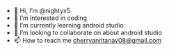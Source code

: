 - 👋 Hi, I’m @nightyx5
- 👀 I’m interested in coding
- 🌱 I’m currently learning android studio
- 💞️ I’m looking to collaborate on about android studio
- 📫 How to reach me cherryanntanay08@gmail.com

<!---
nightyx5/nightyx5 is a ✨ special ✨ repository because its `README.md` (this file) appears on your GitHub profile.
You can click the Preview link to take a look at your changes.
--->
